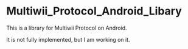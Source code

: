 # Multiwii_Protocol_Android_Libary
This is a library for Multiwii Protocol on Android.

It is not fully implemented, but I am working on it.

